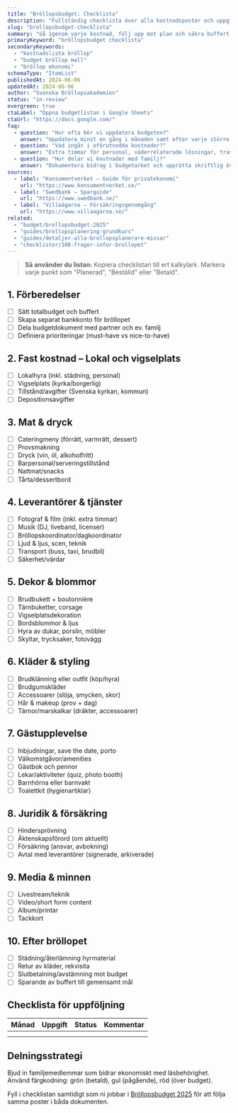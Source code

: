 ```yaml
---
title: "Bröllopsbudget: Checklista"
description: "Fullständig checklista över alla kostnadsposter och uppgifter för att hålla bröllopsbudgeten på rätt spår."
slug: "brollopsbudget-checklista"
summary: "Gå igenom varje kostnad, följ upp mot plan och säkra buffert med vår detaljerade budgetchecklista."
primaryKeyword: "bröllopsbudget checklista"
secondaryKeywords:
  - "kostnadslista bröllop"
  - "budget bröllop mall"
  - "bröllop ekonomi"
schemaType: "ItemList"
publishedAt: 2024-06-06
updatedAt: 2024-06-06
author: "Svenska Bröllopsakademien"
status: "in-review"
evergreen: true
ctaLabel: "Öppna budgetlistan i Google Sheets"
ctaUrl: "https://docs.google.com/"
faq:
  - question: "Hur ofta bör vi uppdatera budgeten?"
    answer: "Uppdatera minst en gång i månaden samt efter varje större deposition eller leverantörsbokning."
  - question: "Vad ingår i oförutsedda kostnader?"
    answer: "Extra timmar för personal, väderrelaterade lösningar, trasig utrustning eller sen gästtransport."
  - question: "Hur delar vi kostnader med familj?"
    answer: "Dokumentera bidrag i budgetarket och upprätta skriftlig överenskommelse på vad som ingår."
sources:
  - label: "Konsumentverket – Guide för privatekonomi"
    url: "https://www.konsumentverket.se/"
  - label: "Swedbank – Sparguide"
    url: "https://www.swedbank.se/"
  - label: "Villaägarna – Försäkringsgenomgång"
    url: "https://www.villaagarna.se/"
related:
  - "budget/brollopsbudget-2025"
  - "guides/brollopsplanering-grundkurs"
  - "guides/detaljer-alla-brollopsplanerare-missar"
  - "checklistor/100-fragor-infor-brollopet"
---
```


> **Så använder du listan:** Kopiera checklistan till ert kalkylark. Markera varje punkt som "Planerad", "Beställd" eller "Betald".

## 1. Förberedelser

- [ ] Sätt totalbudget och buffert
- [ ] Skapa separat bankkonto för bröllopet
- [ ] Dela budgetdokument med partner och ev. familj
- [ ] Definiera prioriteringar (must-have vs nice-to-have)

## 2. Fast kostnad – Lokal och vigselplats

- [ ] Lokalhyra (inkl. städning, personal)
- [ ] Vigselplats (kyrka/borgerlig)
- [ ] Tillstånd/avgifter (Svenska kyrkan, kommun)
- [ ] Depositionsavgifter

## 3. Mat & dryck

- [ ] Cateringmeny (förrätt, varmrätt, dessert)
- [ ] Provsmakning
- [ ] Dryck (vin, öl, alkoholfritt)
- [ ] Barpersonal/serveringstillstånd
- [ ] Nattmat/snacks
- [ ] Tårta/dessertbord

## 4. Leverantörer & tjänster

- [ ] Fotograf & film (inkl. extra timmar)
- [ ] Musik (DJ, liveband, licenser)
- [ ] Bröllopskoordinator/dagkoordinator
- [ ] Ljud & ljus, scen, teknik
- [ ] Transport (buss, taxi, brudbil)
- [ ] Säkerhet/värdar

## 5. Dekor & blommor

- [ ] Brudbukett + boutonnière
- [ ] Tärnbuketter, corsage
- [ ] Vigselplatsdekoration
- [ ] Bordsblommor & ljus
- [ ] Hyra av dukar, porslin, möbler
- [ ] Skyltar, trycksaker, fotovägg

## 6. Kläder & styling

- [ ] Brudklänning eller outfit (köp/hyra)
- [ ] Brudgumskläder
- [ ] Accessoarer (slöja, smycken, skor)
- [ ] Hår & makeup (prov + dag)
- [ ] Tärnor/marskalkar (dräkter, accessoarer)

## 7. Gästupplevelse

- [ ] Inbjudningar, save the date, porto
- [ ] Välkomstgåvor/amenities
- [ ] Gästbok och pennor
- [ ] Lekar/aktiviteter (quiz, photo booth)
- [ ] Barnhörna eller barnvakt
- [ ] Toalettkit (hygienartiklar)

## 8. Juridik & försäkring

- [ ] Hindersprövning
- [ ] Äktenskapsförord (om aktuellt)
- [ ] Försäkring (ansvar, avbokning)
- [ ] Avtal med leverantörer (signerade, arkiverade)

## 9. Media & minnen

- [ ] Livestream/teknik
- [ ] Video/short form content
- [ ] Album/printar
- [ ] Tackkort

## 10. Efter bröllopet

- [ ] Städning/återlämning hyrmaterial
- [ ] Retur av kläder, rekvisita
- [ ] Slutbetalning/avstämning mot budget
- [ ] Sparande av buffert till gemensamt mål

## Checklista för uppföljning

| Månad | Uppgift | Status | Kommentar |
| ----- | ------- | ------ | --------- |
|       |         |        |           |
|       |         |        |           |

## Delningsstrategi

Bjud in familjemedlemmar som bidrar ekonomiskt med läsbehörighet. Använd färgkodning: grön (betald), gul (pågående), röd (över budget).

Fyll i checklistan samtidigt som ni jobbar i [Bröllopsbudget 2025](/budget/brollopsbudget-2025/) för att följa samma poster i båda dokumenten.
